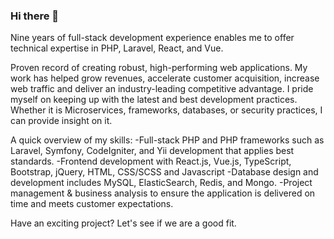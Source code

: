 ### Hi there 👋

Nine years of full-stack development experience enables me to offer technical expertise in PHP, Laravel, React, and Vue.

Proven record of creating robust, high-performing web applications. My work has helped grow revenues,
accelerate customer acquisition, increase web traffic and deliver an industry-leading competitive advantage.
I pride myself on keeping up with the latest and best development practices. Whether it is
Microservices, frameworks, databases, or security practices, I can provide insight on it.

A quick overview of my skills:
-Full-stack PHP and PHP frameworks such as Laravel, Symfony, CodeIgniter, and Yii development that applies best standards.
-Frontend development with React.js, Vue.js, TypeScript, Bootstrap, jQuery, HTML, CSS/SCSS and Javascript
-Database design and development includes MySQL, ElasticSearch, Redis, and Mongo.
-Project management & business analysis to ensure the application is delivered on time and meets customer expectations.

Have an exciting project? Let's see if we are a good fit.
